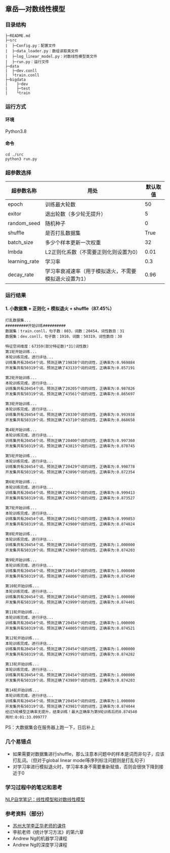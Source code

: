 ##  章岳—对数线性模型

### 目录结构
```
├─README.md
├─src
|  ├─Config.py：配置文件
|  ├─data_loader.py：数组读取类文件
|  ├─log_linear_model.py：对数线性模型类文件
|  ├─run.py：运行文件
├─data
|  ├─dev.conll
|  └train.conll
├─bigdata
|    ├─dev
|    ├─test
|    └train
```

### 运行方式

#### 环境

Python3.8

#### 命令

```shell
cd ./src
python3 run.py
```

### 超参数选择

| 超参数名称    | 用处                                                  | 默认取值 |
| ------------- | ----------------------------------------------------- | -------- |
| epoch         | 训练最大轮数                                          | 50       |
| exitor        | 退出轮数（多少轮无提升）                              | 5        |
| random_seed   | 随机种子                                              | 0        |
| shuffle       | 是否打乱数据集                                        | True     |
| batch_size    | 多少个样本更新一次权重                                | 32       |
| lmbda         | L2正则化系数（不需要正则化则设置为0）                 | 0.01     |
| learning_rate | 学习率                                                | 0.3      |
| decay_rate    | 学习率衰减速率（用于模拟退火，不需要模拟退火设置为1） | 0.96     |

### 运行结果

#### 1. 小数据集 + 正则化 + 模拟退火 + shuffle（87.45%）

```
打乱数据集...
##########开始训练##########
数据集：train.conll，句子数：803，词数：20454，词性数目：31
数据集：dev.conll，句子数：1910，词数：50319，词性数目：30

特征空间维度：67359(部分特征数)*31(词性数)
第1轮开始训练...
本轮训练完成，进行评估...
训练集共有20454个词，预测正确了19838个词的词性，正确率为:0.969884
开发集共有50319个词，预测正确了43133个词的词性，正确率为:0.857191

第2轮开始训练...
本轮训练完成，进行评估...
训练集共有20454个词，预测正确了20205个词的词性，正确率为:0.987826
开发集共有50319个词，预测正确了43561个词的词性，正确率为:0.865697

第3轮开始训练...
本轮训练完成，进行评估...
训练集共有20454个词，预测正确了20330个词的词性，正确率为:0.993938
开发集共有50319个词，预测正确了43710个词的词性，正确率为:0.868658

第4轮开始训练...
本轮训练完成，进行评估...
训练集共有20454个词，预测正确了20400个词的词性，正确率为:0.997360
开发集共有50319个词，预测正确了43815个词的词性，正确率为:0.870745

第5轮开始训练...
本轮训练完成，进行评估...
训练集共有20454个词，预测正确了20429个词的词性，正确率为:0.998778
开发集共有50319个词，预测正确了43896个词的词性，正确率为:0.872354

第6轮开始训练...
本轮训练完成，进行评估...
训练集共有20454个词，预测正确了20442个词的词性，正确率为:0.999413
开发集共有50319个词，预测正确了43955个词的词性，正确率为:0.873527

第7轮开始训练...
本轮训练完成，进行评估...
训练集共有20454个词，预测正确了20451个词的词性，正确率为:0.999853
开发集共有50319个词，预测正确了43980个词的词性，正确率为:0.874024

第8轮开始训练...
本轮训练完成，进行评估...
训练集共有20454个词，预测正确了20454个词的词性，正确率为:1.000000
开发集共有50319个词，预测正确了43989个词的词性，正确率为:0.874203

第9轮开始训练...
本轮训练完成，进行评估...
训练集共有20454个词，预测正确了20454个词的词性，正确率为:1.000000
开发集共有50319个词，预测正确了44006个词的词性，正确率为:0.874540

第10轮开始训练...
本轮训练完成，进行评估...
训练集共有20454个词，预测正确了20454个词的词性，正确率为:1.000000
开发集共有50319个词，预测正确了43999个词的词性，正确率为:0.874401

第11轮开始训练...
本轮训练完成，进行评估...
训练集共有20454个词，预测正确了20454个词的词性，正确率为:1.000000
开发集共有50319个词，预测正确了44005个词的词性，正确率为:0.874521

第12轮开始训练...
本轮训练完成，进行评估...
训练集共有20454个词，预测正确了20454个词的词性，正确率为:1.000000
开发集共有50319个词，预测正确了43993个词的词性，正确率为:0.874282

第13轮开始训练...
本轮训练完成，进行评估...
训练集共有20454个词，预测正确了20454个词的词性，正确率为:1.000000
开发集共有50319个词，预测正确了43989个词的词性，正确率为:0.874203

第14轮开始训练...
本轮训练完成，进行评估...
训练集共有20454个词，预测正确了20454个词的词性，正确率为:1.000000
开发集共有50319个词，预测正确了43981个词的词性，正确率为:0.874044
经过5轮模型正确率无提升，结束训练！最大正确率为第9轮训练后的0.874540
用时:0:01:33.099777
```

PS：大数据集会在服务器上跑一下，日后补上

### 几个易错点

+ 如果需要对数据集进行shuffle，那么注意本问题中的样本是词而非句子，应该打乱词。（但对于global linear model等序列标注问题则是打乱句子）
+ 对学习率进行模拟退火时，学习率本身不需要重新赋值，否则会很快下降到接近于0

### 学习过程中的笔记和思考

[NLP自学笔记：线性模型和对数线性模型](https://hillzhang1999.gitee.io/2020/03/17/nlp-zi-xue-bi-ji-xian-xing-mo-xing-he-dui-shu-xian-xing-mo-xing/)

### 参考资料（部分）

- [苏州大学李正华老师的课件](http://hlt.suda.edu.cn/~zhli/teach/cip-2015-fall/)
- 李航老师《统计学习方法》的第六章
- Andrew Ng的机器学习课程
- Andrew Ng的深度学习课程

